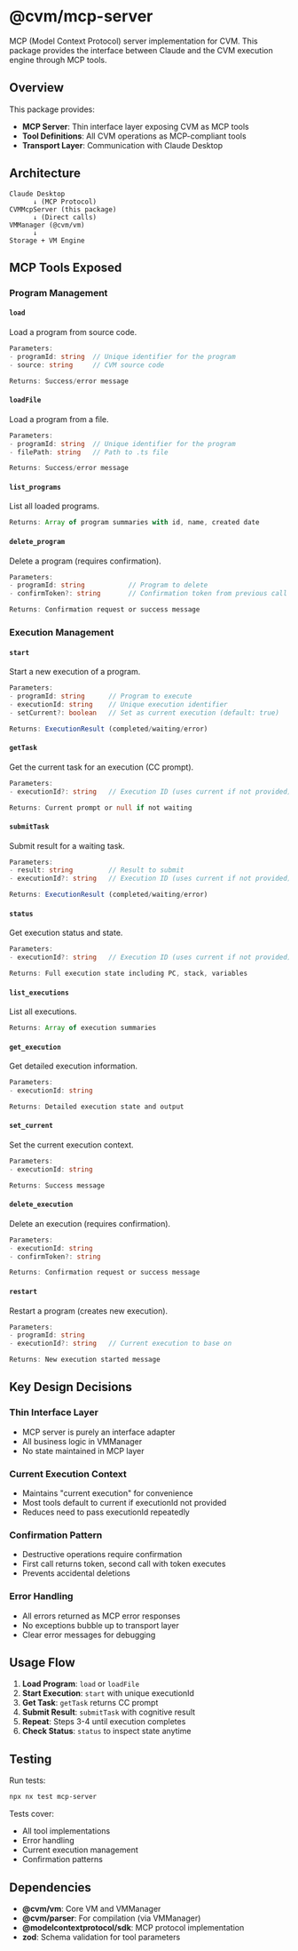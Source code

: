 # @cvm/mcp-server

MCP (Model Context Protocol) server implementation for CVM. This package provides the interface between Claude and the CVM execution engine through MCP tools.

## Overview

This package provides:
- **MCP Server**: Thin interface layer exposing CVM as MCP tools
- **Tool Definitions**: All CVM operations as MCP-compliant tools
- **Transport Layer**: Communication with Claude Desktop

## Architecture

```
Claude Desktop
      ↓ (MCP Protocol)
CVMMcpServer (this package)
      ↓ (Direct calls)
VMManager (@cvm/vm)
      ↓
Storage + VM Engine
```

## MCP Tools Exposed

### Program Management

#### `load`
Load a program from source code.
```typescript
Parameters:
- programId: string  // Unique identifier for the program
- source: string     // CVM source code

Returns: Success/error message
```

#### `loadFile`
Load a program from a file.
```typescript
Parameters:
- programId: string  // Unique identifier for the program
- filePath: string   // Path to .ts file

Returns: Success/error message
```

#### `list_programs`
List all loaded programs.
```typescript
Returns: Array of program summaries with id, name, created date
```

#### `delete_program`
Delete a program (requires confirmation).
```typescript
Parameters:
- programId: string           // Program to delete
- confirmToken?: string       // Confirmation token from previous call

Returns: Confirmation request or success message
```

### Execution Management

#### `start`
Start a new execution of a program.
```typescript
Parameters:
- programId: string      // Program to execute
- executionId: string    // Unique execution identifier
- setCurrent?: boolean   // Set as current execution (default: true)

Returns: ExecutionResult (completed/waiting/error)
```

#### `getTask`
Get the current task for an execution (CC prompt).
```typescript
Parameters:
- executionId?: string   // Execution ID (uses current if not provided)

Returns: Current prompt or null if not waiting
```

#### `submitTask`
Submit result for a waiting task.
```typescript
Parameters:
- result: string         // Result to submit
- executionId?: string   // Execution ID (uses current if not provided)

Returns: ExecutionResult (completed/waiting/error)
```

#### `status`
Get execution status and state.
```typescript
Parameters:
- executionId?: string   // Execution ID (uses current if not provided)

Returns: Full execution state including PC, stack, variables
```

#### `list_executions`
List all executions.
```typescript
Returns: Array of execution summaries
```

#### `get_execution`
Get detailed execution information.
```typescript
Parameters:
- executionId: string

Returns: Detailed execution state and output
```

#### `set_current`
Set the current execution context.
```typescript
Parameters:
- executionId: string

Returns: Success message
```

#### `delete_execution`
Delete an execution (requires confirmation).
```typescript
Parameters:
- executionId: string
- confirmToken?: string

Returns: Confirmation request or success message
```

#### `restart`
Restart a program (creates new execution).
```typescript
Parameters:
- programId: string
- executionId?: string   // Current execution to base on

Returns: New execution started message
```

## Key Design Decisions

### Thin Interface Layer
- MCP server is purely an interface adapter
- All business logic in VMManager
- No state maintained in MCP layer

### Current Execution Context
- Maintains "current execution" for convenience
- Most tools default to current if executionId not provided
- Reduces need to pass executionId repeatedly

### Confirmation Pattern
- Destructive operations require confirmation
- First call returns token, second call with token executes
- Prevents accidental deletions

### Error Handling
- All errors returned as MCP error responses
- No exceptions bubble up to transport layer
- Clear error messages for debugging

## Usage Flow

1. **Load Program**: `load` or `loadFile`
2. **Start Execution**: `start` with unique executionId
3. **Get Task**: `getTask` returns CC prompt
4. **Submit Result**: `submitTask` with cognitive result
5. **Repeat**: Steps 3-4 until execution completes
6. **Check Status**: `status` to inspect state anytime

## Testing

Run tests:
```bash
npx nx test mcp-server
```

Tests cover:
- All tool implementations
- Error handling
- Current execution management
- Confirmation patterns

## Dependencies

- **@cvm/vm**: Core VM and VMManager
- **@cvm/parser**: For compilation (via VMManager)
- **@modelcontextprotocol/sdk**: MCP protocol implementation
- **zod**: Schema validation for tool parameters